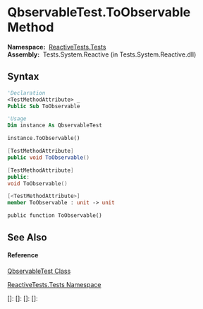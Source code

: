 # QbservableTest.ToObservable Method

**Namespace:**  [ReactiveTests.Tests](ReactiveTests.Tests\ReactiveTests.Tests.md)  
**Assembly:**  Tests.System.Reactive (in Tests.System.Reactive.dll)

## Syntax

```vb
'Declaration
<TestMethodAttribute> _
Public Sub ToObservable
```

```vb
'Usage
Dim instance As QbservableTest

instance.ToObservable()
```

```csharp
[TestMethodAttribute]
public void ToObservable()
```

```c++
[TestMethodAttribute]
public:
void ToObservable()
```

```fsharp
[<TestMethodAttribute>]
member ToObservable : unit -> unit 
```

```jscript
public function ToObservable()
```

## See Also

#### Reference

[QbservableTest Class](QbservableTest\QbservableTest.md)

[ReactiveTests.Tests Namespace](ReactiveTests.Tests\ReactiveTests.Tests.md)

[]: 
[]: 
[]: 
[]: 